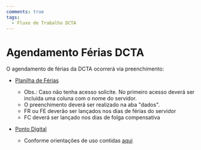 ```yaml
---
comments: true
tags:
  - Fluxo de Trabalho DCTA
---
```


# Agendamento Férias DCTA

O agendamento de férias da DCTA ocorrerá via preenchimento:

- [Planilha de Férias](https://docs.google.com/spreadsheets/d/1pVhaIvIM8TBFooUAFquOXxSFW1Ak9SqYGrom6uqUdcI/edit#gid=578446767)
  - Obs.: Caso não tenha acesso solicite. No primeiro acesso deverá ser incluída uma coluna com o nome do servidor.
  - O preenchimento deverá ser realizado na aba "dados".
  - FR ou FE deverão ser lançados nos dias de férias do servidor
  - FC deverá ser lançado nos dias de folga compensativa

- [Ponto Digital](https://www.pontodigital.mg.gov.br/Publica)
  - Conforme orientações de uso contidas [aqui](https://github.com/transparencia-mg/handbook/blob/master/ponto-digital.md) 
